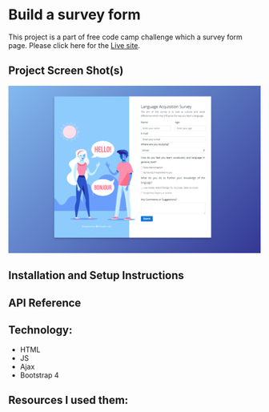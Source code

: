 # Build a survey form
This project is a part of free code camp challenge which a survey form page. Please click here for the [Live site](https://iabrar.github.io/Build-a-Survey-Form-/).

## Project Screen Shot(s)
![](https://github.com/iAbrar/Build-a-Survey-Form-/blob/master/images/Screen%20Shot.png)

## Installation and Setup Instructions



## API Reference


## Technology:
- HTML
- JS
- Ajax
- Bootstrap 4


## Resources I used them:
